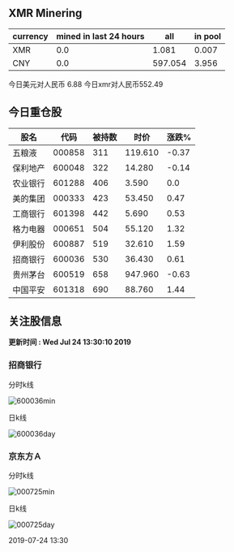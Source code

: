 ## XMR Minering

|currency|mined in last 24 hours|all|in pool|
|---|---|---|---|
|XMR|0.0|1.081|0.007|
|CNY|0.0|597.054|3.956|

今日美元对人民币 6.88	今日xmr对人民币552.49


## 今日重仓股 

|股名|代码|被持数|时价|涨跌%|
|---|---|---|---|---|
|五粮液|000858|311|119.610|-0.37|
|保利地产|600048|322|14.280|-0.14|
|农业银行|601288|406|3.590|0.0|
|美的集团|000333|423|53.450|0.47|
|工商银行|601398|442|5.690|0.53|
|格力电器|000651|504|55.120|1.32|
|伊利股份|600887|519|32.610|1.59|
|招商银行|600036|530|36.430|0.61|
|贵州茅台|600519|658|947.960|-0.63|
|中国平安|601318|690|88.760|1.44|

## 关注股信息
**更新时间 : Wed Jul 24 13:30:10 2019**
### 招商银行 
分时k线

![600036min](http://image.sinajs.cn/newchart/min/n/sh600036.gif)

日k线

![600036day](http://image.sinajs.cn/newchart/daily/n/sh600036.gif)

### 京东方Ａ 
分时k线

![000725min](http://image.sinajs.cn/newchart/min/n/sz000725.gif)

日k线

![000725day](http://image.sinajs.cn/newchart/daily/n/sz000725.gif)

2019-07-24 13:30